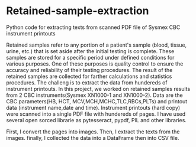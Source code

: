 # Retained-sample-extraction
Python code for extracting texts from scanned PDF file of Sysmex CBC instrument printouts

Retained samples refer to any portion of a patient's sample (blood, tissue, urine, etc.) that is set aside after the initial testing is complete. These samples are stored for a specific period under defined conditions for various purposes.
One of these purposes is quality control to ensure the accuracy and reliability of their testing procedures.
The result of the retained samples are collected for farther calculations and statistics procedures.
The challeng is to extract the data from hundereds of instrument printouts.
In this project, we worked on retained samples results from 2 CBC instruments(Sysmex XN1000-1 and XN1000-2).
Data are the CBC parameters(HB, HCT, MCV,MCH,MCHC,TLC,RBCs,PLTs) and printout data (instrument name,date and time).
Instrument printouts (hard copy) were scanned into a single PDF file with hundereds of pages.
I have used several open sorced librarie as pytesseract, pypdf, PIL and other libraries.

First, I convert the pages into images.
Then, I extract the texts from the images.
finally, I collected the data into a DataFrame then into CSV file.

